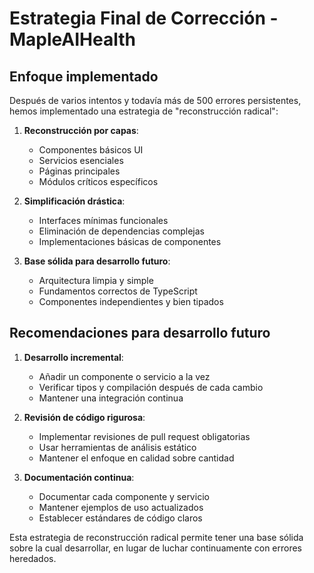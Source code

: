 # Estrategia Final de Corrección - MapleAIHealth

## Enfoque implementado

Después de varios intentos y todavía más de 500 errores persistentes, hemos implementado una estrategia de "reconstrucción radical":

1. **Reconstrucción por capas**:
   - Componentes básicos UI
   - Servicios esenciales
   - Páginas principales
   - Módulos críticos específicos

2. **Simplificación drástica**:
   - Interfaces mínimas funcionales
   - Eliminación de dependencias complejas
   - Implementaciones básicas de componentes

3. **Base sólida para desarrollo futuro**:
   - Arquitectura limpia y simple
   - Fundamentos correctos de TypeScript
   - Componentes independientes y bien tipados

## Recomendaciones para desarrollo futuro

1. **Desarrollo incremental**:
   - Añadir un componente o servicio a la vez
   - Verificar tipos y compilación después de cada cambio
   - Mantener una integración continua

2. **Revisión de código rigurosa**:
   - Implementar revisiones de pull request obligatorias
   - Usar herramientas de análisis estático
   - Mantener el enfoque en calidad sobre cantidad

3. **Documentación continua**:
   - Documentar cada componente y servicio
   - Mantener ejemplos de uso actualizados
   - Establecer estándares de código claros

Esta estrategia de reconstrucción radical permite tener una base sólida sobre la cual desarrollar, en lugar de luchar continuamente con errores heredados.
